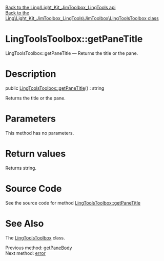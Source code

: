 [Back to the Ling/Light_Kit_JimToolbox_LingTools api](https://github.com/lingtalfi/Light_Kit_JimToolbox_LingTools/blob/master/doc/api/Ling/Light_Kit_JimToolbox_LingTools.md)<br>
[Back to the Ling\Light_Kit_JimToolbox_LingTools\JimToolbox\LingToolsToolbox class](https://github.com/lingtalfi/Light_Kit_JimToolbox_LingTools/blob/master/doc/api/Ling/Light_Kit_JimToolbox_LingTools/JimToolbox/LingToolsToolbox.md)


LingToolsToolbox::getPaneTitle
================



LingToolsToolbox::getPaneTitle — Returns the title or the pane.




Description
================


public [LingToolsToolbox::getPaneTitle](https://github.com/lingtalfi/Light_Kit_JimToolbox_LingTools/blob/master/doc/api/Ling/Light_Kit_JimToolbox_LingTools/JimToolbox/LingToolsToolbox/getPaneTitle.md)() : string




Returns the title or the pane.




Parameters
================

This method has no parameters.


Return values
================

Returns string.








Source Code
===========
See the source code for method [LingToolsToolbox::getPaneTitle](https://github.com/lingtalfi/Light_Kit_JimToolbox_LingTools/blob/master/JimToolbox/LingToolsToolbox.php#L47-L50)


See Also
================

The [LingToolsToolbox](https://github.com/lingtalfi/Light_Kit_JimToolbox_LingTools/blob/master/doc/api/Ling/Light_Kit_JimToolbox_LingTools/JimToolbox/LingToolsToolbox.md) class.

Previous method: [getPaneBody](https://github.com/lingtalfi/Light_Kit_JimToolbox_LingTools/blob/master/doc/api/Ling/Light_Kit_JimToolbox_LingTools/JimToolbox/LingToolsToolbox/getPaneBody.md)<br>Next method: [error](https://github.com/lingtalfi/Light_Kit_JimToolbox_LingTools/blob/master/doc/api/Ling/Light_Kit_JimToolbox_LingTools/JimToolbox/LingToolsToolbox/error.md)<br>

